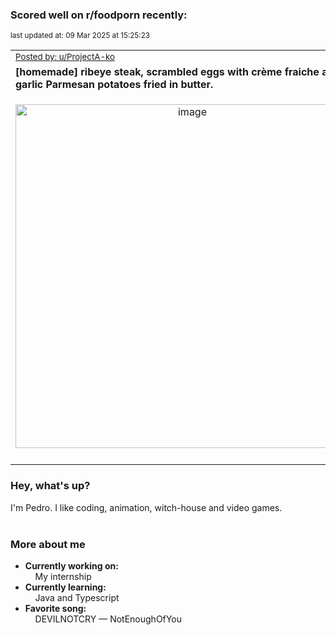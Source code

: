 ### Scored well on r/foodporn recently:

<p align="left"><sub>last updated at: 09 Mar 2025 at 15:25:23</sub></p>

|   |
| --- |
| <sub>[Posted by: u/ProjectA-ko][source]</sub> |
| **[homemade] ribeye steak, scrambled eggs with crème fraiche and garlic Parmesan potatoes fried in butter.** | 
|<p align="center"> <img alt="image" src="https://i.redd.it/vzgq4ius05ke1.jpeg" width="550" /> </p>|
|   |

### Hey, what's up?

I'm Pedro. I like coding, animation, witch-house and video games.<br><br>

### More about me
- **Currently working on:**  
&nbsp;&nbsp;&nbsp;&nbsp;My internship
- **Currently learning:**  
&nbsp;&nbsp;&nbsp;&nbsp;Java and Typescript
- **Favorite song:**  
&nbsp;&nbsp;&nbsp;&nbsp;DEVILNOTCRY — NotEnoughOfYou<br><br>

  



  
  
  
[linkedin]: https://linkedin.com/in/pedro-h-r-gomes-8a487b14a/
[gmail]: mailto:pilique11@gmail.com
[source]: https://reddit.com/r/FoodPorn/comments/1itcdxa/homemade_ribeye_steak_scrambled_eggs_with_crème/
[redditAPI]: https://www.reddit.com/dev/api/
